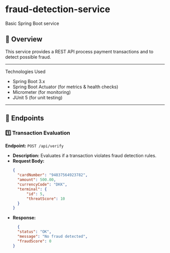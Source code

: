 # fraud-detection-service
Basic Spring Boot service

## 📖 Overview
This service provides a REST API process payment transactions and to detect possible fraud.

---

Technologies Used

- Spring Boot 3.x
- Spring Boot Actuator (for metrics & health checks)
- Micrometer (for monitoring)
- JUnit 5 (for unit testing)

---

## 🚀 Endpoints
### **1️⃣ Transaction Evaluation**
**Endpoint:** `POST /api/verify`
- **Description:** Evaluates if a transaction violates fraud detection rules.
- **Request Body:**
  ```json
  {
    "cardNumber": "94837564923782",
    "amount": 500.00,
    "currencyCode": "DKK",
    "terminal": {
        "id": 5,
        "threatScore": 10
    }   
  }
  
- **Response:**
  ```json
    {
    "status": "OK",
    "message": "No fraud detected",
    "fraudScore": 0
  }
